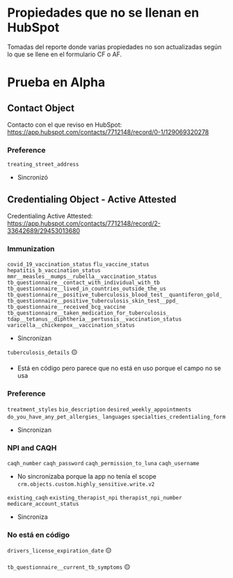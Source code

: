 # Propiedades que no se llenan en HubSpot

Tomadas del reporte donde varias propiedades no son actualizadas según lo que se llene en el formulario CF o AF.

# Prueba en Alpha

## Contact Object

Contacto con el que reviso en HubSpot: https://app.hubspot.com/contacts/7712148/record/0-1/129069320278

### Preference

`treating_street_address`

- Sincronizó

## Credentialing Object - Active Attested

Credentialing Active Attested: https://app.hubspot.com/contacts/7712148/record/2-33642689/29453013680

### Immunization

`covid_19_vaccination_status`
`flu_vaccine_status`
`hepatitis_b_vaccination_status`
`mmr__measles__mumps__rubella__vaccination_status`
`tb_questionnaire__contact_with_individual_with_tb`
`tb_questionnaire__lived_in_countries_outside_the_us`
`tb_questionnaire__positive_tuberculosis_blood_test__quantiferon_gold_`
`tb_questionnaire__positive_tuberculosis_skin_test__ppd_`
`tb_questionnaire__received_bcg_vaccine`
`tb_questionnaire__taken_medication_for_tuberculosis_`
`tdap__tetanus__diphtheria__pertussis__vaccination_status`
`varicella__chickenpox__vaccination_status`

- Sincronizan

`tuberculosis_details` 🟡

- Está en código pero parece que no está en uso porque el campo no se usa

### Preference

`treatment_styles`
`bio_description`
`desired_weekly_appointments`
`do_you_have_any_pet_allergies_`
`languages`
`specialties_credentialing_form`

- Sincronizan

### NPI and CAQH

`caqh_number`
`caqh_password`
`caqh_permission_to_luna`
`caqh_username`

- No sincronizaba porque la app no tenía el scope `crm.objects.custom.highly_sensitive.write.v2`

`existing_caqh`
`existing_therapist_npi`
`therapist_npi_number`
`medicare_account_status`

- Sincroniza

### No está en código

`drivers_license_expiration_date` 🟡

`tb_questionnaire__current_tb_symptoms` 🟡
